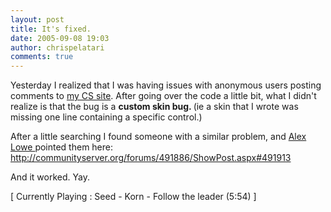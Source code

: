 ```yaml
---
layout: post
title: It's fixed.
date: 2005-09-08 19:03
author: chrispelatari
comments: true
---
```


<p>Yesterday I realized that I was having issues with anonymous users posting 
comments to <a href="http://chrisfrazier.net/blog">my CS site</a>. After going 
over the code a little bit, what I didn't realize is that the bug is a 
<strong>custom skin bug. </strong>(ie a skin that I wrote was missing one line 
containing a specific control.)</p>
<p>After a little searching I found someone with a similar problem, and <a href="http://callmealex.com/default.aspx">Alex Lowe </a>pointed them here: <a href="http://communityserver.org/forums/491886/ShowPost.aspx#491913">http://communityserver.org/forums/491886/ShowPost.aspx#491913</a></p>
<p>And it worked. Yay.</p>
<p class="media">[ Currently Playing : Seed - Korn - Follow the leader (5:54) 
]</p>
